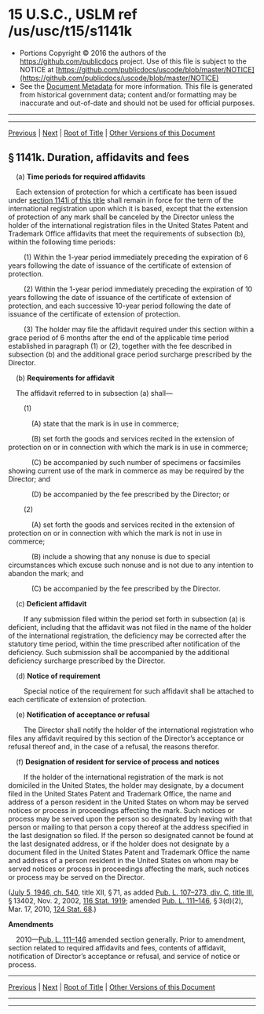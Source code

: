 ---
---

# 15 U.S.C., USLM ref /us/usc/t15/s1141k

* Portions Copyright © 2016 the authors of the https://github.com/publicdocs project.
  Use of this file is subject to the NOTICE at [https://github.com/publicdocs/uscode/blob/master/NOTICE](https://github.com/publicdocs/uscode/blob/master/NOTICE)
* See the [Document Metadata](././../../../../..//README.md) for more information.
  This file is generated from historical government data; content and/or formatting may be inaccurate and out-of-date and should not be used for official purposes.

----------
----------

[Previous](./../../../../..//us/usc/t15/ch22/schIV/m__us_usc_t15_s1141j.md) | [Next](./../../../../..//us/usc/t15/ch22/schIV/m__us_usc_t15_s1141l.md) | [Root of Title](./../../../../../) | [Other Versions of this Document](https://publicdocs.github.io/go/links?ns=uslm&ref=%2Fus%2Fusc%2Ft15%2Fs1141k)

## § 1141k. Duration, affidavits and fees

    (a) __Time periods for required affidavits__ 

    Each extension of protection for which a certificate has been issued under [section 1141i of this title][/us/usc/t15/s1141i] shall remain in force for the term of the international registration upon which it is based, except that the extension of protection of any mark shall be canceled by the Director unless the holder of the international registration files in the United States Patent and Trademark Office affidavits that meet the requirements of subsection (b), within the following time periods:

        (1) Within the 1-year period immediately preceding the expiration of 6 years following the date of issuance of the certificate of extension of protection.

        (2) Within the 1-year period immediately preceding the expiration of 10 years following the date of issuance of the certificate of extension of protection, and each successive 10-year period following the date of issuance of the certificate of extension of protection.

        (3) The holder may file the affidavit required under this section within a grace period of 6 months after the end of the applicable time period established in paragraph (1) or (2), together with the fee described in subsection (b) and the additional grace period surcharge prescribed by the Director.

    (b) __Requirements for affidavit__ 

    The affidavit referred to in subsection (a) shall—

        (1)

            (A) state that the mark is in use in commerce;

            (B) set forth the goods and services recited in the extension of protection on or in connection with which the mark is in use in commerce;

            (C) be accompanied by such number of specimens or facsimiles showing current use of the mark in commerce as may be required by the Director; and

            (D) be accompanied by the fee prescribed by the Director; or

        (2)

            (A) set forth the goods and services recited in the extension of protection on or in connection with which the mark is not in use in commerce;

            (B) include a showing that any nonuse is due to special circumstances which excuse such nonuse and is not due to any intention to abandon the mark; and

            (C) be accompanied by the fee prescribed by the Director.

    (c) __Deficient affidavit__ 

        If any submission filed within the period set forth in subsection (a) is deficient, including that the affidavit was not filed in the name of the holder of the international registration, the deficiency may be corrected after the statutory time period, within the time prescribed after notification of the deficiency. Such submission shall be accompanied by the additional deficiency surcharge prescribed by the Director.

    (d) __Notice of requirement__ 

        Special notice of the requirement for such affidavit shall be attached to each certificate of extension of protection.

    (e) __Notification of acceptance or refusal__ 

        The Director shall notify the holder of the international registration who files any affidavit required by this section of the Director’s acceptance or refusal thereof and, in the case of a refusal, the reasons therefor.

    (f) __Designation of resident for service of process and notices__ 

        If the holder of the international registration of the mark is not domiciled in the United States, the holder may designate, by a document filed in the United States Patent and Trademark Office, the name and address of a person resident in the United States on whom may be served notices or process in proceedings affecting the mark. Such notices or process may be served upon the person so designated by leaving with that person or mailing to that person a copy thereof at the address specified in the last designation so filed. If the person so designated cannot be found at the last designated address, or if the holder does not designate by a document filed in the United States Patent and Trademark Office the name and address of a person resident in the United States on whom may be served notices or process in proceedings affecting the mark, such notices or process may be served on the Director.

([July 5, 1946, ch. 540][/us/act/1946-07-05/ch540], title XII, § 71, as added [Pub. L. 107–273, div. C, title III][/us/pl/107/273/dC/tIII], § 13402, Nov. 2, 2002, [116 Stat. 1919][/us/stat/116/1919]; amended [Pub. L. 111–146][/us/pl/111/146], § 3(d)(2), Mar. 17, 2010, [124 Stat. 68][/us/stat/124/68].)

 __Amendments__ 

    2010—[Pub. L. 111–146][/us/pl/111/146] amended section generally. Prior to amendment, section related to required affidavits and fees, contents of affidavit, notification of Director’s acceptance or refusal, and service of notice or process.

----------

[Previous](./../../../../..//us/usc/t15/ch22/schIV/m__us_usc_t15_s1141j.md) | [Next](./../../../../..//us/usc/t15/ch22/schIV/m__us_usc_t15_s1141l.md) | [Root of Title](./../../../../../) | [Other Versions of this Document](https://publicdocs.github.io/go/links?ns=uslm&ref=%2Fus%2Fusc%2Ft15%2Fs1141k)

----------
----------

[/us/usc/t15/s1141i]: https://publicdocs.github.io/go/links?ns=uslm&ref=%2Fus%2Fusc%2Ft15%2Fs1141i
[/us/act/1946-07-05/ch540]: https://publicdocs.github.io/go/links?ns=uslm&ref=%2Fus%2Fact%2F1946-07-05%2Fch540
[/us/pl/107/273/dC/tIII]: https://publicdocs.github.io/go/links?ns=uslm&ref=%2Fus%2Fpl%2F107%2F273%2FdC%2FtIII
[/us/stat/116/1919]: https://publicdocs.github.io/go/links?ns=uslm&ref=%2Fus%2Fstat%2F116%2F1919
[/us/pl/111/146]: https://publicdocs.github.io/go/links?ns=uslm&ref=%2Fus%2Fpl%2F111%2F146
[/us/stat/124/68]: https://publicdocs.github.io/go/links?ns=uslm&ref=%2Fus%2Fstat%2F124%2F68
[/us/pl/111/146]: https://publicdocs.github.io/go/links?ns=uslm&ref=%2Fus%2Fpl%2F111%2F146


